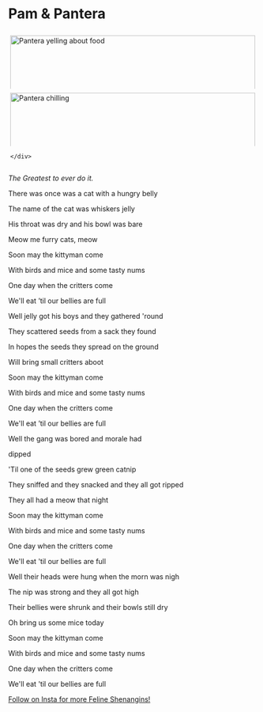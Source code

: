 <html>
  </head>
    <style>    .row {
        display: flex;
        flex-wrap: wrap;
        padding: 0 4px;
      }

      /* create four equal columns that sits next to each other */
      .column {
        flex: 25%;
        max-width: 25%;
        padding: 0 4px;
      }
      .column img {
        margin-top: 8px;
        vertical-align: middle;
        width: 100%;
      }
      /* Responsive layout - makes a two column-layout instead of four columns */
      @media screen and (max-width: 800px) {
        .column {
          flex: 50%;
          max-width: 50%;
        }
      }

      /* responsive layout - makes the two columns stack on top of each other instead of next to each other */
      @media screen and (max-width: 600px) {
        .column {
          flex 100%;
          max-width: 100%;
        }
      }
#img-caption {
  font-size:30px;
}

#tribute-link {
  color: blue;
  font-weight: bold;
}

.center{
  margin:auto;
  width: 50%
  padding: 10px;
  text-align: center;
}
    </style>
<body>
<div id="main">

<div class="center">  <h1 id="title">Pam & Pantera </h1>

  <div id="img-div">
    <div class="row">
      <div class="column"></div>
      <div class="column">
      <img src="images/panty.jpg" alt="Pantera yelling about food" id="image">
      <img src="images/pam2.jpg" alt="Judgemental Pam" id="image">
      <img src="images/panty 2.jpg" alt="Inquisitive Panty" id="image">
      <img src="images/pam3.jpg" alt="Pam sassing" id="image">
      </div>
    <div class="column">
      <img src="images/panty 5.jpg" alt="Pantera chilling" id="image">
      <img src="images/pamdrawing.jpg" alt="Drawing of Pam" id="image">
      <img src="images/panty 6.jpg" alt="Pantera side profile" id="image">
      <img src="images/Pam.jpg" alt="Bugged Pam" id="image">
    </div>

    </div>
</div>
<div class="center">   <p id="img-caption"><em>The Greatest to ever do it.</em></p>
  </div>
  <div id="tribute-info"><p></p>

  <p>There was once was a cat with a hungry belly</p>
  <p>The name of the cat was whiskers jelly</p>
  <p>His throat was dry and his bowl was bare</p>
  <p>Meow me furry cats, meow</p>
  <p>Soon may the kittyman come</p>
  <p>With birds and mice and some tasty nums</p>
  <p>One day when the critters come</p>
  <p>We'll eat ’til our bellies are full</p>
  <p>Well jelly got his boys and they gathered 'round</p>
  <p>They scattered seeds from a sack they found</p>
  <p>In hopes the seeds they spread on the ground</p>
  <p>Will bring small critters aboot</p>
  <p>Soon may the kittyman come</p>
  <p>With birds and mice and some tasty nums</p>
  <p>One day when the critters come</p>
  <p>We'll eat ’til our bellies are full</p>
<p>Well the gang was bored and morale had</p> dipped
  <p>'Til one of the seeds grew green catnip</p>
  <p>They sniffed and they snacked and they all got ripped</p>
  <p>They all had a meow that night</p>
  <p>Soon may the kittyman come</p>
  <p>With birds and mice and some tasty nums</p>
  <p>One day when the critters come</p>
  <p>We'll eat 'til our bellies are full</p>
  <p>Well their heads were hung when the morn was nigh</p>
  <p>The nip was strong and they all got high</p>
  <p>Their bellies were shrunk and their bowls still dry</p>
  <p>Oh bring us some mice today</p>
  <p>Soon may the kittyman come</p>
  <p>With birds and mice and some tasty nums</p>
  <p>One day when the critters come</p>
  <p>We'll eat 'til our bellies are full</p>
  </div>

  <a href="https://instagram.com/panterathepygmypanther" target="_blank" id="tribute-link" >
    Follow on Insta for more Feline Shenangins!
  </a>
 </div>
</div>
</body>
</html>
